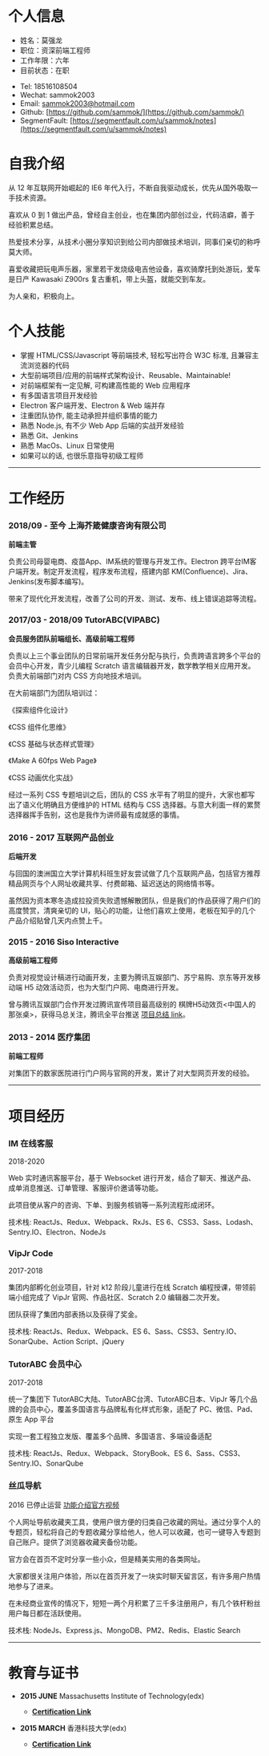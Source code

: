 # 个人信息
- 姓名：莫强龙
- 职位：资深前端工程师
- 工作年限：六年
- 目前状态：在职

<p> </p>

- Tel: 18516108504
- Wechat: sammok2003
- Email: sammok2003@hotmail.com
- Github: [https://github.com/sammok/](https://github.com/sammok/)
- SegmentFault: [https://segmentfault.com/u/sammok/notes](https://segmentfault.com/u/sammok/notes)


# 自我介绍
从 12 年互联网开始崛起的 IE6 年代入行，不断自我驱动成长，优先从国外吸取一手技术资源。

喜欢从 0 到 1 做出产品，曾经自主创业，也在集团内部创过业，代码洁癖，善于经验积累总结。

热爱技术分享，从技术小圈分享知识到给公司内部做技术培训，同事们亲切的称呼莫大师。

喜爱收藏把玩电声乐器，家里若干发烧级电吉他设备，喜欢骑摩托到处游玩，爱车是日产 Kawasaki Z900rs 复古重机，带上头盔，就能交到车友。

为人亲和，积极向上。

# 个人技能
- 掌握 HTML/CSS/Javascript 等前端技术, 轻松写出符合 W3C 标准, 且兼容主流浏览器的代码
- 大型前端项目/应用的前端样式架构设计、Reusable、Maintainable!
- 对前端框架有一定见解, 可构建高性能的 Web 应用程序
- 有多国语言项目开发经验
- Electron 客户端开发、Electron & Web 端并存
- 注重团队协作, 能主动承担并组织事情的能力
- 熟悉 Node.js, 有不少 Web App 后端的实战开发经验
- 熟悉 Git、Jenkins
- 熟悉 MacOs、Linux 日常使用
- 如果可以的话, 也很乐意指导初级工程师

---------------

# 工作经历
### 2018/09 - 至今 上海芥箴健康咨询有限公司
**前端主管**

负责公司母婴电商、疫苗App、IM系统的管理与开发工作。Electron 跨平台IM客户端开发。制定开发流程，程序发布流程，搭建内部 KM(Confluence)、Jira、Jenkins(发布脚本编写)。

带来了现代化开发流程，改善了公司的开发、测试、发布、线上错误追踪等流程。

### 2017/03 - 2018/09 TutorABC(VIPABC)
**会员服务团队前端组长、高级前端工程师**

负责以上三个事业团队的日常前端开发任务分配与执行，负责跨语言跨多个平台的会员中心开发，青少儿编程 Scratch 语言编辑器开发，数学教学相关应用开发。
负责大前端部门对内 CSS 方向地技术培训。

在大前端部门为团队培训过：
<p>《探索组件化设计》</p>
<p>《CSS 组件化思维》</p>
<p>《CSS 基础与状态样式管理》</p>
<p>《Make A 60fps Web Page》</p>
<p>《CSS 动画优化实战》</p>

经过一系列 CSS 专题培训之后，团队的 CSS 水平有了明显的提升，大家也都写出了语义化明确且方便维护的 HTML 结构与 CSS 选择器。与意大利面一样的累赘选择器挥手告别，这也是我作为讲师最有成就感的事情。

### 2016 - 2017 互联网产品创业
**后端开发**

与回国的澳洲国立大学计算机科班生好友尝试做了几个互联网产品，包括官方推荐精品网页与个人网址收藏共享、付费邮箱、延迟送达的网络情书等。

虽然因为资本寒冬造成拉投资失败遗憾解散团队，但是我们的作品获得了用户们的高度赞赏，清爽亲切的 UI，贴心的功能，让他们喜欢上使用，老板在知乎的几个产品介绍贴曾几天内点赞上千。


### 2015 - 2016 Siso Interactive
**高级前端工程师**

负责对视觉设计稿进行动画开发，主要为腾讯互娱部门、苏宁易购、京东等开发移动端 H5 动效活动页，也为大型门户网、电商进行开发。

曾与腾讯互娱部门合作开发过腾讯宣传项目最高级别的 棋牌H5动效页<中国人的那张桌>，获得马总关注，腾讯全平台推送 [项目总结 link](https://www.zcool.com.cn/work/ZMTU0OTIxNDQ=.html)。


### 2013 - 2014 医疗集团
**前端工程师**

对集团下的数家医院进行门户网与官网的开发，累计了对大型网页开发的经验。

-----------------

#  项目经历
### IM 在线客服
2018-2020

Web 实时通讯客服平台，基于 Websocket 进行开发，结合了聊天、推送产品、成单消息推送、订单管理、客服评价邀请等功能。

此项目使从客户的咨询、下单、到服务核销等一系列流程形成闭环。

技术栈: ReactJs、Redux、Webpack、RxJs、ES 6、CSS3、Sass、Lodash、Sentry.IO、Electron、NodeJs

### VipJr Code 
2017-2018

集团内部孵化创业项目，针对 k12 阶段儿童进行在线 Scratch 编程授课，带领前端小组完成了 VipJr 官网、作品社区、Scratch 2.0 编辑器二次开发。

团队获得了集团内部表扬以及获得了奖金。

技术栈: ReactJs、Redux、Webpack、ES 6、Sass、CSS3、Sentry.IO、SonarQube、Action Script、jQuery

### TutorABC 会员中心 
2017-2018

统一了集团下 TutorABC大陆、TutorABC台湾、TutorABC日本、VipJr 等几个品牌的会员中心，覆盖多国语言与品牌私有化样式形象，适配了 PC、微信、Pad、原生 App  平台

实现一套工程独立发版、覆盖多个品牌、多国语言、多端设备适配

技术栈: ReactJs、Redux、Webpack、StoryBook、ES 6、Sass、CSS3、Sentry.IO、SonarQube

### 丝瓜导航
2016 已停止运营
[功能介绍官方视频](https://v.youku.com/v_show/id_XMTc2ODA4MjM2MA==.html)

个人网址导航收藏夹工具，使用户很方便的归类自己收藏的网址。通过分享个人的专题页，轻松将自己的专题收藏分享给他人，他人可以收藏，也可一键导入专题到自己账户。提供了浏览器收藏夹备份功能。

官方会在首页不定时分享一些小众，但是精美实用的各类网址。

大家都很关注用户体验，所以在首页开发了一块实时聊天留言区，有许多用户热情地参与了进来。

在未经商业宣传的情况下，短短一两个月积累了三千多注册用户，有几个铁杆粉丝用户每日都在活跃使用。

技术栈: NodeJs、Express.js、MongoDB、PM2、Redis、Elastic Search

-------------------------

# 教育与证书
- **2015 JUNE** Massachusetts Institute of Technology(edx) 
	- **[Certification Link](./images/Sam_MIT_Certiffication.png)**

- **2015 MARCH** 香港科技大学(edx)
	- **[Certification Link](./images/Sam_HK_Certification.png)**
